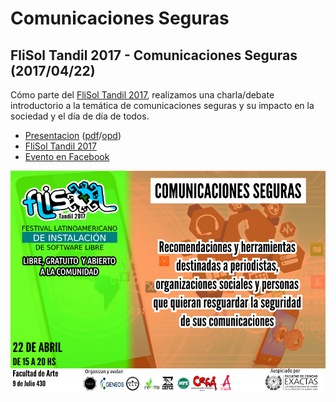 # Comunicaciones Seguras

## FliSol Tandil 2017 - Comunicaciones Seguras (2017/04/22)

Cómo parte del [FliSol Tandil 2017](http://flisol.info/FLISOL2017/Argentina/Tandil), realizamos una
charla/debate introductorio a la temática de comunicaciones seguras y su impacto en la sociedad y el
día de día de todos.

* [Presentacion](comunicaciones-seguras.pdf)
  ([pdf](comunicaciones-seguras.pdf)/[opd](comunicaciones-seguras.opd))
* [FliSol Tandil 2017](http://flisol.info/FLISOL2017/Argentina/Tandil)
* [Evento en Facebook](https://www.facebook.com/events/226063677827556/)

[![Flyer](comunicaciones-seguras-flyer.png)](https://www.facebook.com/events/245570455915694/)
